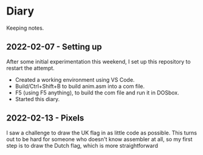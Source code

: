 # Diary

Keeping notes.

## 2022-02-07 - Setting up

After some initial experimentation this weekend, I set up this repository to restart the attempt.

- Created a working environment using VS Code.
- Build/Ctrl+Shift+B to build anim.asm into a com file.
- F5 (using F5 anything), to build the com file and run it in DOSbox.
- Started this diary.

## 2022-02-13 - Pixels

I saw a challenge to draw the UK flag in as little code as possible. 
This turns out to be hard for someone who doesn't know assembler at all, so my first step is to draw the Dutch flag, which is more straightforward
